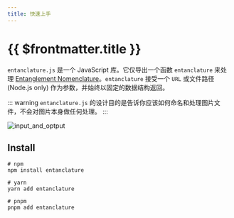 ```yaml
---
title: 快速上手
---
```


# {{ $frontmatter.title }}

`entanclature.js` 是一个 JavaScript 库。它仅导出一个函数 `entanclature` 来处理 [Entanglement Nomenclature](/guide/0-1-what-is-entanclature)。`entanclature` 接受一个 `URL` 或文件路径 (Node.js only) 作为参数，并始终以固定的数据结构返回。

::: warning
`entanclature.js` 的设计目的是告诉你应该如何命名和处理图片文件，不会对图片本身做任何处理。
:::

![input_and_optput](/images/8_input_optput.png)

## Install

```shell
# npm
npm install entanclature

# yarn
yarn add entanclature

# pnpm
pnpm add entanclature
```
